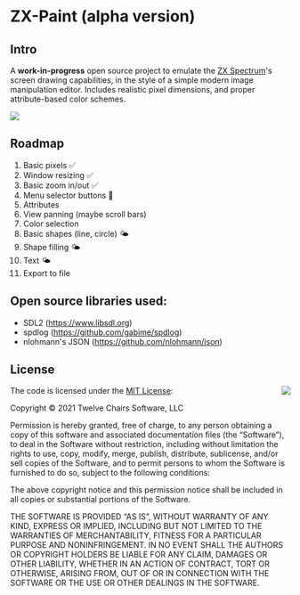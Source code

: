 # ZX-Paint (alpha version)


## Intro
A **work-in-progress** open source project to emulate the [ZX Spectrum](https://en.wikipedia.org/wiki/ZX_Spectrum_graphic_modes)'s screen drawing capabilities, in the style of a simple modern image manipulation editor. Includes realistic pixel dimensions, and proper attribute-based color schemes.

![](https://github.com/twelvechairssoftware/zxpaint/raw/master/zxpaint.png)

## Roadmap
1. Basic pixels ✅
2. Window resizing ✅
3. Basic zoom in/out ✅
4. Menu selector buttons 🚧
5. Attributes
6. View panning (maybe scroll bars)
7. Color selection
8. Basic shapes (line, circle) 🌤️
9. Shape filling 🌤️
10. Text 🌤️
11. Export to file

## Open source libraries used:
 - SDL2 (https://www.libsdl.org)
 - spdlog (https://github.com/gabime/spdlog)
 - nlohmann's JSON (https://github.com/nlohmann/json)


## License

<img align="right" src="http://opensource.org/trademarks/opensource/OSI-Approved-License-100x137.png">

The code is licensed under the [MIT License](http://opensource.org/licenses/MIT):

Copyright &copy; 2021 Twelve Chairs Software, LLC

Permission is hereby granted, free of charge, to any person obtaining a copy of this software and associated documentation files (the “Software”), to deal in the Software without restriction, including without limitation the rights to use, copy, modify, merge, publish, distribute, sublicense, and/or sell copies of the Software, and to permit persons to whom the Software is furnished to do so, subject to the following conditions:

The above copyright notice and this permission notice shall be included in all copies or substantial portions of the Software.

THE SOFTWARE IS PROVIDED “AS IS”, WITHOUT WARRANTY OF ANY KIND, EXPRESS OR IMPLIED, INCLUDING BUT NOT LIMITED TO THE WARRANTIES OF MERCHANTABILITY, FITNESS FOR A PARTICULAR PURPOSE AND NONINFRINGEMENT. IN NO EVENT SHALL THE AUTHORS OR COPYRIGHT HOLDERS BE LIABLE FOR ANY CLAIM, DAMAGES OR OTHER LIABILITY, WHETHER IN AN ACTION OF CONTRACT, TORT OR OTHERWISE, ARISING FROM, OUT OF OR IN CONNECTION WITH THE SOFTWARE OR THE USE OR OTHER DEALINGS IN THE SOFTWARE.